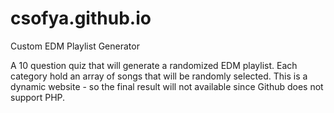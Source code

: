 # csofya.github.io
Custom EDM Playlist Generator

A 10 question quiz that will generate a randomized EDM playlist. 
Each category hold an array of songs that will be randomly selected. 
This is a dynamic website - so the final result will not available
since Github does not support PHP.
